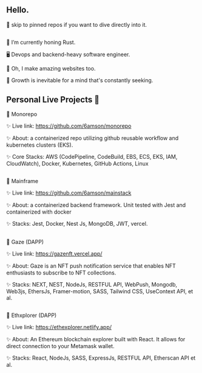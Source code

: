 ## Hello.

🫵 skip to pinned repos if you want to dive directly into it.

##

🔭 I’m currently honing Rust.

🖥️ Devops and backend-heavy software engineer.

🦋 Oh, I make amazing websites too.

🌱 Growth is inevitable for a mind that's constantly seeking.


##
## Personal Live Projects 💞️

🚀 Monorepo 

✨ Live link:   https://github.com/6amson/monorepo

✨ About: a containerized repo utilizing github reusable workflow and kubernetes clusters (EKS).

✨ Core Stacks: AWS (CodePipeline, CodeBuild, EBS, ECS, EKS, IAM, CloudWatch), Docker, Kubernetes, GitHub Actions, Linux
##

🚀 Mainframe

✨ Live link: https://github.com/6amson/mainstack

✨ About: a containerized backend framework. Unit tested with Jest and containerized with docker

✨ Stacks: Jest, Docker, Nest Js, MongoDB, JWT, vercel.
##

🚀 Gaze (DAPP)

✨ Live link:   https://gazenft.vercel.app/

✨ About: Gaze is an NFT push notification service that enables NFT enthusiasts to subscribe to NFT collections.

✨ Stacks: NEXT, NEST, NodeJs, RESTFUL API, WebPush, Mongodb, Web3js, EthersJs, Framer-motion, SASS, Tailwind CSS, UseContext API, et al.
##

🚀 Ethxplorer (DAPP)

✨ Live link:    https://ethexplorer.netlify.app/ 

✨ About: An Ethereum blockchain explorer built with React. It allows for direct connection to your Metamask wallet.

✨ Stacks: React, NodeJs, SASS, ExpressJs, RESTFUL API, Etherscan API et al.

